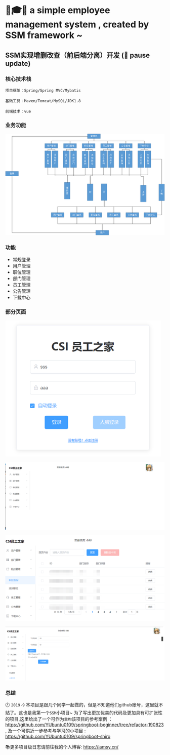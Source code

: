 # :school::mortar_board::sparkles: a simple employee management system , created by SSM framework ~

## SSM实现增删改查（前后端分离）开发 (:speech_balloon: pause update)

### 核心技术栈

```·
项目框架：Spring/Spring MVC/Mybatis

基础工具：Maven/Tomcat/MySQL/JDK1.8

前端技术：vue
```

### 业务功能

![](https://github.com/Yet-sun/SSM_CSI/blob/master/picture/业务功能.png)

### 功能

- 常规登录
- 用户管理
- 职位管理
- 部门管理
- 员工管理
- 公告管理
- 下载中心

### 部分页面

![](https://github.com/Yet-sun/SSM_CSI/blob/master/picture/1.png)

![](https://github.com/Yet-sun/SSM_CSI/blob/master/picture/2.png)

![](https://github.com/Yet-sun/SSM_CSI/blob/master/picture/3.png)

![](https://github.com/Yet-sun/SSM_CSI/blob/master/picture/4.png)

### 总结

:clock8: `2019-9` 本项目是跟几个同学一起做的，但是不知道他们github账号，这里就不贴了。这也是我第一个`SSM`小项目~ 为了写出更加优美的代码及更加具有可扩张性的项目,这里给出了一个可作为`重构`该项目的参考案例 ：<https://github.com/YUbuntu0109/springboot-beginner/tree/refactor-190823> , 及一个可供近一步参考与学习的小项目 : <https://github.com/YUbuntu0109/springboot-shiro>

:books:更多项目级日志请前往我的个人博客: <https://iamsy.cn/>
